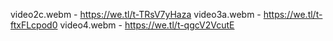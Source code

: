 video2c.webm - https://we.tl/t-TRsV7yHaza
video3a.webm - https://we.tl/t-ftxFLcpod0
video4.webm - https://we.tl/t-qgcV2VcutE




